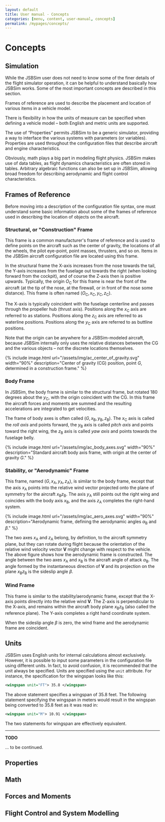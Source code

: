 ```yaml
---
layout: default
title: User manual - Concepts
categories: [menu, content, user-manual, concepts]
permalink: /mypages/concepts/
---
```


# Concepts

## Simulation 

While the JSBSim user does not need to know some of the finer details of the flight simulator operation, it can be helpful to understand basically how JSBSim works. Some of the most important concepts are described in this section.

Frames of reference are used to describe the placement and location of various items in a vehicle model.

There is flexibility in how the units of measure can be specified when defining a vehicle model – both English and metric units are supported.

The use of “Properties” permits JSBSim to be a generic simulator, providing a way to interface the various systems with parameters (or variables). Properties are used throughout the configuration files that describe aircraft and engine characteristics.

Obviously, math plays a big part in modeling flight physics. JSBSim makes use of data tables, as flight dynamics characteristics are often stored in tables. Arbitrary algebraic functions can also be set up in JSBSim, allowing broad freedom for describing aerodynamic and flight control characteristics.

## Frames of Reference

Before moving into a description of the configuration file syntax, one must understand some basic information about some of the frames of reference used in describing the location of objects on the aircraft.

### Structural, or "Construction" Frame

This frame is a common manufacturer's frame of reference and is used to define points on the aircraft such as the center of gravity, the locations of all the wheels, the pilot eye-point, point masses, thrusters, and so on. Items in the JSBSim aircraft configuration file are located using this frame.

In the structural frame the X-axis increases from the nose towards the tail, the Y-axis increases from the fuselage out towards the right (when looking forward from the cockpit), and of course the Z-axis then is positive upwards. Typically, the origin $O_\mathrm{C}$ for this frame is near the front of the aircraft (at the tip of the nose, at the firewall, or in front of the nose some distance). This frame is often named $(O_\mathrm{C}, x_\mathrm{C}, y_\mathrm{C}, z_\mathrm{C})$.

The X-axis is typically coincident with the fuselage centerline and passes through the propeller hub (thrust axis). Positions along the $x_\mathrm{C}$ axis are referred to as stations. Positions along the $z_\mathrm{C}$ axis are referred to as waterline positions. Positions along the $y_\mathrm{C}$ axis are referred to as buttline positions.

Note that the origin can be anywhere for a JSBSim-modeled aircraft, because JSBSim internally only uses the relative distances between the CG and the various objects – not the discrete locations themselves.

{% include image.html
  url="/assets/img/ac_center_of_gravity.svg"
  width="90%"
  description="Center of gravity (CG) position, point $G$, determined in a construction frame."
  %}

### Body Frame

In JSBSim, the body frame is similar to the structural frame, but rotated 180 degrees about the $y_\mathrm{C}$, with the origin coincident with the CG. In this frame the aircraft forces and moments are summed and the resulting accelerations are integrated to get velocities.

The frame of body axes is often called $(G, x_\mathrm{B}, y_\mathrm{B}, z_\mathrm{B})$. The $x_\mathrm{C}$ axis is called the *roll axis* and points forward, the $y_\mathrm{B}$ axis is called *pitch axis* and points toward the right wing, the $z_\mathrm{B}$ axis is called *yaw axis* and points towards the fuselage belly.

{% include image.html
  url="/assets/img/ac_body_axes.svg"
  width="90%"
  description="Standard aircraft body axis frame, with origin at the center of gravity $G$."
  %}

### Stability, or "Aerodynamic" Frame

This frame, named $(G, x_\mathrm{A}, y_\mathrm{A}, z_\mathrm{A})$, is similar to the body frame, except that the axis $x_\mathrm{A}$ points into the relative wind vector projected onto the plane of symmetry for the aircraft $x_\mathrm{B} z_\mathrm{B}$. The axis $y_\mathrm{A}$ still points out the right wing and coincides with the body axis $x_\mathrm{B}$, and the axis $z_\mathrm{A}$ completes the right-hand system.

{% include image.html
  url="/assets/img/ac_aero_axes.svg"
  width="90%"
  description="Aerodynamic frame, defining the aerodynamic angles $\alpha_\mathrm{B}$ and $\beta$."
  %}

The two axes $x_\mathrm{A}$ and $z_\mathrm{A}$ belong, by definition, to the aircraft symmetry plane, but they can rotate during flight because the orientation of the relative wind velocity vector $\boldsymbol{V}$ might change with respect to the vehicle. The above figure shows how the aerodynamic frame is constructed. The angle between the two axes $x_\mathrm{A}$ and $x_\mathrm{B}$ is the aircraft angle of attack $\alpha_\mathrm{B}$. The angle formed by the instantaneous direction of $\boldsymbol{V}$ and its projection on the plane $x_\mathrm{B} z_\mathrm{B}$ is the sideslip angle $\beta$.

### Wind Frame

This frame is similar to the stability/aerodynamic frame, except that the X-axis points directly into the relative wind $\boldsymbol{V}$. The Z-axis is perpendicular to the X-axis, and remains within the aircraft body plane $x_\mathrm{B} z_\mathrm{B}$ (also called the reference plane). The Y-axis completes a right hand coordinate system.

When the sideslip angle $\beta$ is zero, the wind frame and the aerodynamic frame are coincident.

## Units

JSBSim uses English units for internal calculations almost exclusively. However, it is possible to input some parameters in the configuration file using different units. In fact, to avoid confusion, it is recommended that the unit always be specified. Units are specified using the `unit` attribute. For instance, the specification for the wingspan looks like this:

```xml
<wingspan unit="FT"> 35.8 </wingspan>
```

The above statement specifies a wingspan of 35.8 feet. The following statement specifying the wingspan in meters would result in the wingspan being converted to 35.8 feet as it was read in:

```xml
<wingspan unit="M"> 10.91 </wingspan>
```

The two statements for wingspan are effectively equivalent.

---

**TODO**

... to be continued.

## Properties

## Math

## Forces and Moments

## Flight Control and System Modelling
